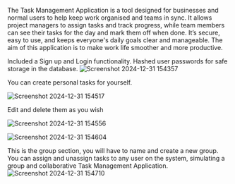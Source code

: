 
The Task Management Application is a tool designed for businesses and normal users to help keep 
work organised and teams in sync. It allows project managers to assign tasks and track progress, 
while team members can see their tasks for the day and mark them off when done. It’s secure, easy 
to use, and keeps everyone's daily goals clear and manageable. The aim of this application is to make
work life smoother and more productive.

Included a Sign up and Login functionality. Hashed user passwords for safe storage in the database.
![Screenshot 2024-12-31 154357](https://github.com/user-attachments/assets/d6a09d08-882f-4cc5-8e34-076aaa975fb5)

You can create personal tasks for yourself.

![Screenshot 2024-12-31 154517](https://github.com/user-attachments/assets/2a4e1686-c783-41b9-9478-57978e2111e5)

Edit and delete them as you wish

![Screenshot 2024-12-31 154556](https://github.com/user-attachments/assets/1713f5bb-29a7-4a81-b337-26f0b72ac163)

![Screenshot 2024-12-31 154604](https://github.com/user-attachments/assets/303077d6-a955-4095-aaf3-8af5abc35eca)


This is the group section, you will have to name and create a new group. You can assign and unassign tasks to any user on the system, simulating a group and collaborative Task Management Application.
![Screenshot 2024-12-31 154710](https://github.com/user-attachments/assets/fad46ed0-dc95-43da-abee-3b378779fe16)
